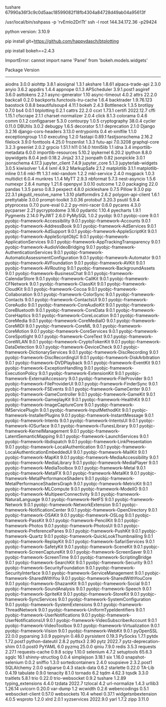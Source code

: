 tushare 67990a36f3c9c0d5aac18599082f18fb4304a84728d49ab04a95613f


 /usr/local/bin/sshpass   -p 'rvEmlo2DrlTt'  ssh -l  root  144.34.172.36  -p29424
 
 python version: 3.10.9

pip install git+https://github.com/happydasch/btplotting

pip  install bokeh==2.4.3

ImportError: cannot import name 'Panel' from 'bokeh.models.widgets'


 
 




Package                                           Version
------------------------------------------------- -----------
aiodns                                            3.0.0
aiohttp                                           3.8.1
aiosignal                                         1.3.1
akshare                                           1.8.61
alpaca-trade-api                                  2.3.0
anyio                                             3.6.2
appdirs                                           1.4.4
appnope                                           0.1.3
APScheduler                                       3.9.1.post1
asgiref                                           3.6.0
asttokens                                         2.2.1
async-generator                                   1.10
async-timeout                                     4.0.2
attrs                                             22.2.0
backcall                                          0.2.0
backports.functools-lru-cache                     1.6.4
backtrader                                        1.9.76.123
baostock                                          0.8.8
beautifulsoup4                                    4.11.1
bokeh                                             2.4.3
Bottleneck                                        1.3.5
brotlipy                                          0.7.0
bs4                                               0.0.1
btplotting                                        0.2.1
cattrs                                            22.2.0
ccxt                                              1.73.1
certifi                                           2022.12.7
cffi                                              1.15.1
cfscrape                                          2.1.1
charset-normalizer                                2.0.4
click                                             8.1.3
colorama                                          0.4.6
comm                                              0.1.2
configparser                                      5.3.0
contourpy                                         1.0.5
cryptography                                      38.0.4
cycler                                            0.11.0
DBUtils                                           3.0.2
debugpy                                           1.6.5
decorator                                         5.1.1
deprecation                                       2.1.0
Django                                            3.2.16
django-cors-headers                               3.13.0
entrypoints                                       0.4
et-xmlfile                                        1.1.0
exceptiongroup                                    1.1.0
executing                                         1.2.0
fastapi                                           0.89.1
fastjsonschema                                    2.16.2
filelock                                          3.9.0
fonttools                                         4.25.0
frozenlist                                        1.3.3
futu-api                                          7.0.3208
graphql-core                                      3.2.3
greenlet                                          2.0.2
grpcio                                            1.51.1
h11                                               0.14.0
html5lib                                          1.1
idna                                              3.4
importlib-metadata                                6.0.0
importlib-resources                               5.10.2
ipykernel                                         6.20.2
ipython                                           8.8.0
ipywidgets                                        8.0.4
jedi                                              0.18.2
Jinja2                                            3.1.2
jsonpath                                          0.82
jsonpickle                                        3.0.1
jsonschema                                        4.17.3
jupyter_client                                    7.4.9
jupyter_core                                      5.1.3
jupyterlab-widgets                                3.0.5
kiwisolver                                        1.4.4
lxml                                              4.9.2
MarkupSafe                                        2.1.2
matplotlib                                        3.1.1
matplotlib-inline                                 0.1.6
mkl-fft                                           1.3.1
mkl-random                                        1.2.2
mkl-service                                       2.4.0
msgpack                                           1.0.3
multidict                                         6.0.4
munkres                                           1.1.4
MyTT                                              2.9.3
nbformat                                          5.7.3
nest-asyncio                                      1.5.6
numexpr                                           2.8.4
numpy                                             1.21.6
openpyxl                                          3.0.10
outcome                                           1.2.0
packaging                                         22.0
pandas                                            1.3.5
parso                                             0.8.3
pexpect                                           4.8.0
pickleshare                                       0.7.5
Pillow                                            9.3.0
pip                                               22.3.1
pkgutil_resolve_name                              1.3.10
platformdirs                                      2.6.2
polygon-api-client                                1.6.1
prettytable                                       3.0.0
prompt-toolkit                                    3.0.36
protobuf                                          3.20.3
psutil                                            5.9.4
ptyprocess                                        0.7.0
pure-eval                                         0.2.2
py-mini-racer                                     0.6.0
pycares                                           4.3.0
pycparser                                         2.21
pycryptodome                                      3.16.0
pydantic                                          1.10.4
pyecharts                                         1.9.1
Pygments                                          2.14.0
PyJWT                                             2.6.0
PyMySQL                                           1.0.2
pyobjc                                            9.0.1
pyobjc-core                                       9.0.1
pyobjc-framework-Accessibility                    9.0.1
pyobjc-framework-Accounts                         9.0.1
pyobjc-framework-AddressBook                      9.0.1
pyobjc-framework-AdServices                       9.0.1
pyobjc-framework-AdSupport                        9.0.1
pyobjc-framework-AppleScriptKit                   9.0.1
pyobjc-framework-AppleScriptObjC                  9.0.1
pyobjc-framework-ApplicationServices              9.0.1
pyobjc-framework-AppTrackingTransparency          9.0.1
pyobjc-framework-AudioVideoBridging               9.0.1
pyobjc-framework-AuthenticationServices           9.0.1
pyobjc-framework-AutomaticAssessmentConfiguration 9.0.1
pyobjc-framework-Automator                        9.0.1
pyobjc-framework-AVFoundation                     9.0.1
pyobjc-framework-AVKit                            9.0.1
pyobjc-framework-AVRouting                        9.0.1
pyobjc-framework-BackgroundAssets                 9.0.1
pyobjc-framework-BusinessChat                     9.0.1
pyobjc-framework-CalendarStore                    9.0.1
pyobjc-framework-CallKit                          9.0.1
pyobjc-framework-CFNetwork                        9.0.1
pyobjc-framework-ClassKit                         9.0.1
pyobjc-framework-CloudKit                         9.0.1
pyobjc-framework-Cocoa                            9.0.1
pyobjc-framework-Collaboration                    9.0.1
pyobjc-framework-ColorSync                        9.0.1
pyobjc-framework-Contacts                         9.0.1
pyobjc-framework-ContactsUI                       9.0.1
pyobjc-framework-CoreAudio                        9.0.1
pyobjc-framework-CoreAudioKit                     9.0.1
pyobjc-framework-CoreBluetooth                    9.0.1
pyobjc-framework-CoreData                         9.0.1
pyobjc-framework-CoreHaptics                      9.0.1
pyobjc-framework-CoreLocation                     9.0.1
pyobjc-framework-CoreMedia                        9.0.1
pyobjc-framework-CoreMediaIO                      9.0.1
pyobjc-framework-CoreMIDI                         9.0.1
pyobjc-framework-CoreML                           9.0.1
pyobjc-framework-CoreMotion                       9.0.1
pyobjc-framework-CoreServices                     9.0.1
pyobjc-framework-CoreSpotlight                    9.0.1
pyobjc-framework-CoreText                         9.0.1
pyobjc-framework-CoreWLAN                         9.0.1
pyobjc-framework-CryptoTokenKit                   9.0.1
pyobjc-framework-DataDetection                    9.0.1
pyobjc-framework-DeviceCheck                      9.0.1
pyobjc-framework-DictionaryServices               9.0.1
pyobjc-framework-DiscRecording                    9.0.1
pyobjc-framework-DiscRecordingUI                  9.0.1
pyobjc-framework-DiskArbitration                  9.0.1
pyobjc-framework-DVDPlayback                      9.0.1
pyobjc-framework-EventKit                         9.0.1
pyobjc-framework-ExceptionHandling                9.0.1
pyobjc-framework-ExecutionPolicy                  9.0.1
pyobjc-framework-ExtensionKit                     9.0.1
pyobjc-framework-ExternalAccessory                9.0.1
pyobjc-framework-FileProvider                     9.0.1
pyobjc-framework-FileProviderUI                   9.0.1
pyobjc-framework-FinderSync                       9.0.1
pyobjc-framework-FSEvents                         9.0.1
pyobjc-framework-GameCenter                       9.0.1
pyobjc-framework-GameController                   9.0.1
pyobjc-framework-GameKit                          9.0.1
pyobjc-framework-GameplayKit                      9.0.1
pyobjc-framework-HealthKit                        9.0.1
pyobjc-framework-ImageCaptureCore                 9.0.1
pyobjc-framework-IMServicePlugIn                  9.0.1
pyobjc-framework-InputMethodKit                   9.0.1
pyobjc-framework-InstallerPlugins                 9.0.1
pyobjc-framework-InstantMessage                   9.0.1
pyobjc-framework-Intents                          9.0.1
pyobjc-framework-IntentsUI                        9.0.1
pyobjc-framework-IOSurface                        9.0.1
pyobjc-framework-iTunesLibrary                    9.0.1
pyobjc-framework-KernelManagement                 9.0.1
pyobjc-framework-LatentSemanticMapping            9.0.1
pyobjc-framework-LaunchServices                   9.0.1
pyobjc-framework-libdispatch                      9.0.1
pyobjc-framework-LinkPresentation                 9.0.1
pyobjc-framework-LocalAuthentication              9.0.1
pyobjc-framework-LocalAuthenticationEmbeddedUI    9.0.1
pyobjc-framework-MailKit                          9.0.1
pyobjc-framework-MapKit                           9.0.1
pyobjc-framework-MediaAccessibility               9.0.1
pyobjc-framework-MediaLibrary                     9.0.1
pyobjc-framework-MediaPlayer                      9.0.1
pyobjc-framework-MediaToolbox                     9.0.1
pyobjc-framework-Metal                            9.0.1
pyobjc-framework-MetalFX                          9.0.1
pyobjc-framework-MetalKit                         9.0.1
pyobjc-framework-MetalPerformanceShaders          9.0.1
pyobjc-framework-MetalPerformanceShadersGraph     9.0.1
pyobjc-framework-MetricKit                        9.0.1
pyobjc-framework-MLCompute                        9.0.1
pyobjc-framework-ModelIO                          9.0.1
pyobjc-framework-MultipeerConnectivity            9.0.1
pyobjc-framework-NaturalLanguage                  9.0.1
pyobjc-framework-NetFS                            9.0.1
pyobjc-framework-Network                          9.0.1
pyobjc-framework-NetworkExtension                 9.0.1
pyobjc-framework-NotificationCenter               9.0.1
pyobjc-framework-OpenDirectory                    9.0.1
pyobjc-framework-OSAKit                           9.0.1
pyobjc-framework-OSLog                            9.0.1
pyobjc-framework-PassKit                          9.0.1
pyobjc-framework-PencilKit                        9.0.1
pyobjc-framework-Photos                           9.0.1
pyobjc-framework-PhotosUI                         9.0.1
pyobjc-framework-PreferencePanes                  9.0.1
pyobjc-framework-PushKit                          9.0.1
pyobjc-framework-Quartz                           9.0.1
pyobjc-framework-QuickLookThumbnailing            9.0.1
pyobjc-framework-ReplayKit                        9.0.1
pyobjc-framework-SafariServices                   9.0.1
pyobjc-framework-SafetyKit                        9.0.1
pyobjc-framework-SceneKit                         9.0.1
pyobjc-framework-ScreenCaptureKit                 9.0.1
pyobjc-framework-ScreenSaver                      9.0.1
pyobjc-framework-ScreenTime                       9.0.1
pyobjc-framework-ScriptingBridge                  9.0.1
pyobjc-framework-SearchKit                        9.0.1
pyobjc-framework-Security                         9.0.1
pyobjc-framework-SecurityFoundation               9.0.1
pyobjc-framework-SecurityInterface                9.0.1
pyobjc-framework-ServiceManagement                9.0.1
pyobjc-framework-SharedWithYou                    9.0.1
pyobjc-framework-SharedWithYouCore                9.0.1
pyobjc-framework-ShazamKit                        9.0.1
pyobjc-framework-Social                           9.0.1
pyobjc-framework-SoundAnalysis                    9.0.1
pyobjc-framework-Speech                           9.0.1
pyobjc-framework-SpriteKit                        9.0.1
pyobjc-framework-StoreKit                         9.0.1
pyobjc-framework-SyncServices                     9.0.1
pyobjc-framework-SystemConfiguration              9.0.1
pyobjc-framework-SystemExtensions                 9.0.1
pyobjc-framework-ThreadNetwork                    9.0.1
pyobjc-framework-UniformTypeIdentifiers           9.0.1
pyobjc-framework-UserNotifications                9.0.1
pyobjc-framework-UserNotificationsUI              9.0.1
pyobjc-framework-VideoSubscriberAccount           9.0.1
pyobjc-framework-VideoToolbox                     9.0.1
pyobjc-framework-Virtualization                   9.0.1
pyobjc-framework-Vision                           9.0.1
pyobjc-framework-WebKit                           9.0.1
pyOpenSSL                                         22.0.0
pyparsing                                         3.0.9
pypinyin                                          0.48.0
pyrsistent                                        0.19.3
PySocks                                           1.7.1
pytdx                                             1.72.post1
python-dateutil                                   2.8.2
pyttsx3                                           2.90
pytz                                              2022.7
pytz-deprecation-shim                             0.1.0.post0
PyYAML                                            6.0
pyzmq                                             25.0.0
qiniu                                             7.9.0
redis                                             3.5.3
requests                                          2.27.1
requests-cache                                    0.9.8
scipy                                             1.10.0
selenium                                          4.7.2
setuptools                                        65.6.3
sgqlc                                             16.1
shinny-structlog                                  0.0.4
simplejson                                        3.18.1
six                                               1.16.0
snapshot-selenium                                 0.0.2
sniffio                                           1.3.0
sortedcontainers                                  2.4.0
soupsieve                                         2.3.2.post1
SQLAlchemy                                        2.0.0
sqlparse                                          0.4.3
stack-data                                        0.6.2
starlette                                         0.22.0
TA-Lib                                            0.4.19
tabulate                                          0.9.0
tenacity                                          8.1.0
tornado                                           6.2
tqdm                                              4.62.3
tqsdk                                             3.3.0
traitlets                                         5.8.1
trio                                              0.22.0
trio-websocket                                    0.9.2
tushare                                           1.2.89
typing_extensions                                 4.4.0
tzdata                                            2022.7
tzlocal                                           4.2
url-normalize                                     1.4.3
urllib3                                           1.26.14
uvicorn                                           0.20.0
var-dump                                          1.2
wcwidth                                           0.2.6
webencodings                                      0.5.1
websocket-client                                  0.57.0
websockets                                        10.4
wheel                                             0.37.1
widgetsnbextension                                4.0.5
wsproto                                           1.2.0
xlrd                                              2.0.1
xyzservices                                       2022.9.0
yarl                                              1.7.2
zipp                                              3.11.0
